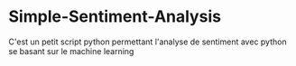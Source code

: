 # Simple-Sentiment-Analysis
C'est un petit script python permettant l'analyse de sentiment avec python se basant sur le machine learning 
